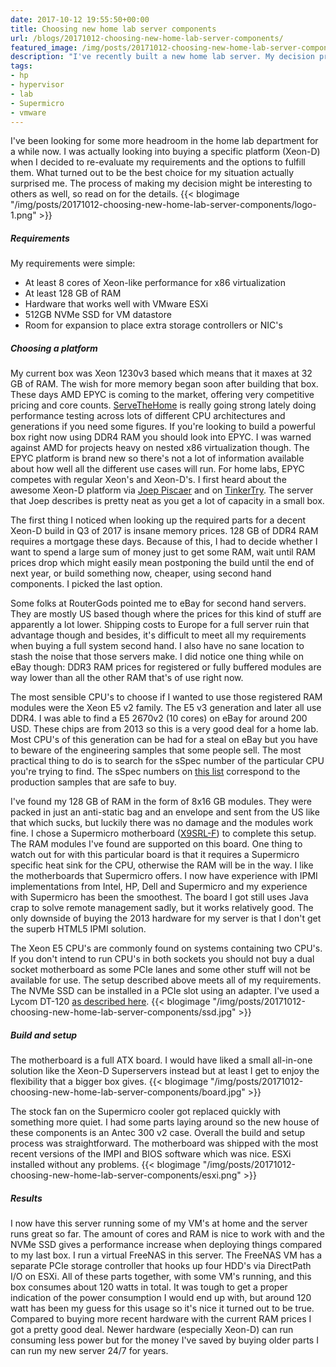 ```yaml
---
date: 2017-10-12 19:55:50+00:00
title: Choosing new home lab server components
url: /blogs/20171012-choosing-new-home-lab-server-components/
featured_image: /img/posts/20171012-choosing-new-home-lab-server-components/logo-1.png
description: "I've recently built a new home lab server. My decision process for choosing the components might help others so read on for more details."
tags:
- hp
- hypervisor
- lab
- Supermicro
- vmware
---
```


I've been looking for some more headroom in the home lab department for a while now. I was actually looking into buying a specific platform (Xeon-D) when I decided to re-evaluate my requirements and the options to fulfill them. What turned out to be the best choice for my situation actually surprised me. The process of making my decision might be interesting to others as well, so read on for the details.
{{< blogimage "/img/posts/20171012-choosing-new-home-lab-server-components/logo-1.png" >}}
<!-- more -->

##### Requirements
My requirements were simple:

* At least 8 cores of Xeon-like performance for x86 virtualization
* At least 128 GB of RAM
* Hardware that works well with VMware ESXi
* 512GB NVMe SSD for VM datastore
* Room for expansion to place extra storage controllers or NIC's

##### Choosing a platform
My current box was Xeon 1230v3 based which means that it maxes at 32 GB of RAM. The wish for more memory began soon after building that box. These days AMD EPYC is coming to the market, offering very competitive pricing and core counts. [ServeTheHome](https://www.servethehome.com/) is really going strong lately doing performance testing across lots of different CPU architectures and generations if you need some figures. If you're looking to build a powerful box right now using DDR4 RAM you should look into EPYC. I was warned against AMD for projects heavy on nested x86 virtualization though. The EPYC platform is brand new so there's not a lot of information available about how well all the different use cases will run.
For home labs, EPYC competes with regular Xeon's and Xeon-D's. I first heard about the awesome Xeon-D platform via [Joep Piscaer](https://www.virtuallifestyle.nl/2016/05/build-xeon-d-1500-open-home-lab/) and on [TinkerTry](https://tinkertry.com/). The server that Joep describes is pretty neat as you get a lot of capacity in a small box.

The first thing I noticed when looking up the required parts for a decent Xeon-D build in Q3 of 2017 is insane memory prices. 128 GB of DDR4 RAM requires a mortgage these days. Because of this, I had to decide whether I want to spend a large sum of money just to get some RAM, wait until RAM prices drop which might easily mean postponing the build until the end of next year, or build something now, cheaper, using second hand components. I picked the last option.

Some folks at RouterGods pointed me to eBay for second hand servers. They are mostly US based though where the prices for this kind of stuff are apparently a lot lower. Shipping costs to Europe for a full server ruin that advantage though and besides, it's difficult to meet all my requirements when buying a full system second hand. I also have no sane location to stash the noise that those servers make. I did notice one thing while on eBay though: DDR3 RAM prices for registered or fully buffered modules are way lower than all the other RAM that's of use right now.

The most sensible CPU's to choose if I wanted to use those registered RAM modules were the Xeon E5 v2 family. The E5 v3 generation and later all use DDR4. I was able to find a E5 2670v2 (10 cores) on eBay for around 200 USD. These chips are from 2013 so this is a very good deal for a home lab. Most CPU's of this generation can be had for a steal on eBay but you have to beware of the engineering samples that some people sell. The most practical thing to do is to search for the sSpec number of the particular CPU you're trying to find. The sSpec numbers on [this list](https://en.wikipedia.org/wiki/List_of_Intel_Xeon_microprocessors) correspond to the production samples that are safe to buy.

I've found my 128 GB of RAM in the form of 8x16 GB modules. They were packed in just an anti-static bag and an envelope and sent from the US like that which sucks, but luckily there was no damage and the modules work fine. I chose a Supermicro motherboard ([X9SRL-F](http://www.supermicro.com/products/motherboard/Xeon/C600/X9SRL-F.cfm)) to complete this setup. The RAM modules I've found are supported on this board. One thing to watch out for with this particular board is that it requires a Supermicro specific heat sink for the CPU, otherwise the RAM will be in the way. I like the motherboards that Supermicro offers. I now have experience with IPMI implementations from Intel, HP, Dell and Supermicro and my experience with Supermicro has been the smoothest. The board I got still uses Java crap to solve remote management sadly, but it works relatively good. The only downside of buying the 2013 hardware for my server is that I don't get the superb HTML5 IPMI solution.

The Xeon E5 CPU's are commonly found on systems containing two CPU's. If you don't intend to run CPU's in both sockets you should not buy a dual socket motherboard as some PCIe lanes and some other stuff will not be available for use.
The setup described above meets all of my requirements. The NVMe SSD can be installed in a PCIe slot using an adapter. I've used a Lycom DT-120 [as described here](https://tinkertry.com/how-to-install-a-2nd-samsung-950-pro-m2-nvme-on-superserver).
{{< blogimage "/img/posts/20171012-choosing-new-home-lab-server-components/ssd.jpg" >}}

##### Build and setup
The motherboard is a full ATX board. I would have liked a small all-in-one solution like the Xeon-D Superservers instead but at least I get to enjoy the flexibility that a bigger box gives.
{{< blogimage "/img/posts/20171012-choosing-new-home-lab-server-components/board.jpg" >}}

The stock fan on the Supermicro cooler got replaced quickly with something more quiet. I had some parts laying around so the new house of these components is an Antec 300 v2 case. Overall the build and setup process was straightforward. The motherboard was shipped with the most recent versions of the IMPI and BIOS software which was nice. ESXi installed without any problems.
{{< blogimage "/img/posts/20171012-choosing-new-home-lab-server-components/esxi.png" >}}

##### Results
I now have this server running some of my VM's at home and the server runs great so far. The amount of cores and RAM is nice to work with and the NVMe SSD gives a performance increase when deploying things compared to my last box. I run a virtual FreeNAS in this server. The FreeNAS VM has a separate PCIe storage controller that hooks up four HDD's via DirectPath I/O on ESXi. All of these parts together, with some VM's running, and this box consumes about 120 watts in total. It was tough to get a proper indication of the power consumption I would end up with, but around 120 watt has been my guess for this usage so it's nice it turned out to be true. Compared to buying more recent hardware with the current RAM prices I got a pretty good deal. Newer hardware (especially Xeon-D) can run consuming less power but for the money I've saved by buying older parts I can run my new server 24/7 for years.
